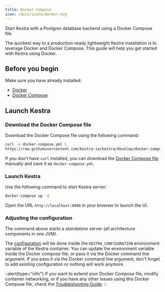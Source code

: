 ```yaml
---
title: Docker Compose
icon: /docs/icons/docker.svg
---
```


Start Kestra with a Postgres database backend using a Docker Compose file.

The quickest way to a production-ready lightweight Kestra installation is to leverage Docker and Docker Compose. This guide will help you get started with Kestra using Docker.

## Before you begin

Make sure you have already installed:

- [Docker](https://docs.docker.com/engine/install/)
- [Docker Compose](https://docs.docker.com/compose/install/)

## Launch Kestra

### Download the Docker Compose file
Download the Docker Compose file using the following command:

```bash
curl -o docker-compose.yml \
https://raw.githubusercontent.com/kestra-io/kestra/develop/docker-compose.yml
```

If you don't have `curl` installed, you can download the [Docker Compose file](https://github.com/kestra-io/kestra/blob/develop/docker-compose.yml) manually and save it as `docker-compose.yml`.

### Launch Kestra

Use the following command to start Kestra server:

```bash
docker-compose up -d
```

Open the URL `http://localhost:8080` in your browser to launch the UI.

### Adjusting the configuration

The command above starts a *standalone* server (all architecture components in one JVM).


The [configuration](../01.configuration/index.md) will be done inside the `KESTRA_CONFIGURATION` environment variable of the Kestra container. You can update the environment variable inside the Docker compose file, or pass it via the Docker command line argument.
If you pass it via the Docker command line argument, don't forget to add existing configuration or nothing will work anymore.



::alert{type="info"}
If you want to extend your Docker Compose file, modify container networking, or if you have any other issues using this Docker Compose file, check the [Troubleshooting Guide](../faq/01.troubleshooting.md).
::